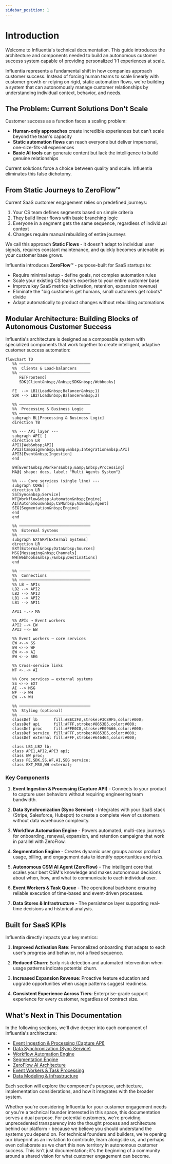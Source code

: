 ```yaml
---
sidebar_position: 1
---
```


# Introduction

Welcome to Influentia's technical documentation. This guide introduces the architecture and components needed to build
an autonomous customer success system capable of providing personalized 1:1 experiences at scale.

Influentia represents a fundamental shift in how companies approach customer success. Instead of forcing human teams to
scale linearly with customer growth or relying on rigid, static automation flows, we're building a system that can
autonomously manage customer relationships by understanding individual context, behavior, and needs.

## The Problem: Current Solutions Don't Scale

Customer success as a function faces a scaling problem:

- **Human-only approaches** create incredible experiences but can't scale beyond the team's capacity
- **Static automation flows** can reach everyone but deliver impersonal, one-size-fits-all experiences
- **Basic AI tools** can generate content but lack the intelligence to build genuine relationships

Current solutions force a choice between quality and scale. Influentia eliminates this false dichotomy.

## From Static Journeys to ZeroFlow™

Current SaaS customer engagement relies on predefined journeys:

1. Your CS team defines segments based on simple criteria
2. They build linear flows with basic branching logic
3. Everyone in a segment gets the same sequence, regardless of individual context
4. Changes require manual rebuilding of entire journeys

We call this approach **Static Flows** - it doesn't adapt to individual user signals, requires constant maintenance, and
quickly becomes untenable as your customer base grows.

Influentia introduces **ZeroFlow™** - purpose-built for SaaS startups to:

- Require minimal setup - define goals, not complex automation rules
- Scale your existing CS team's expertise to your entire customer base
- Improve key SaaS metrics (activation, retention, expansion revenue)
- Eliminate the "big customers get humans, small customers get robots" divide
- Adapt automatically to product changes without rebuilding automations

## Modular Architecture: Building Blocks of Autonomous Customer Success

Influentia's architecture is designed as a composable system with specialized components that work together to create
intelligent, adaptive customer success automation:
```mermaid
flowchart TD
   %% ───────────────────────────────
   %%  Clients & Load-balancers
   %% ───────────────────────────────
      FE[Frontend]
      SDK[Client&nbsp;/&nbsp;SDK&nbsp;/Webhooks]
   
   FE  --> LB1(Load&nbsp;Balancer&nbsp;1)
   SDK --> LB2(Load&nbsp;Balancer&nbsp;2)
   
   %% ───────────────────────────────
   %%  Processing & Business Logic
   %% ───────────────────────────────
   subgraph BL[Processing & Business Logic]
   direction TB
   
   %% --- API layer ---
   subgraph API[ ]
   direction LR
   API1[Web&nbsp;API]
   API2[Campaign&nbsp;&amp;&nbsp;Integration&nbsp;API]
   API3[Event&nbsp;Ingestion]
   end
   
   EW[Event&nbsp;Workers&nbsp;&amp;&nbsp;Processing]
   MA@{ shape: docs, label: "Multi Agents System"}
   
   %% --- Core services (single line) ---
   subgraph CORE[ ]
   direction LR
   SS[Sync&nbsp;Service]
   WF[Workflow&nbsp;Automaton&nbsp;Engine]
   AI[Autonomous&nbsp;CSM&nbsp;AI&nbsp;Agent]
   SEG[Segmentation&nbsp;Engine]
   end
   end
   
   %% ───────────────────────────────
   %%  External Systems
   %% ───────────────────────────────
   subgraph EXTGRP[External Systems]
   direction LR
   EXT[External&nbsp;Data&nbsp;Sources]
   MSG[Messaging&nbsp;Channels]
   WH[Webhooks&nbsp;/&nbsp;Destinations]
   end
   
   %% ───────────────────────────────
   %%  Connections
   %% ───────────────────────────────
   %% LB → APIs
   LB2 --> API2
   LB2 --> API3
   LB1 --> API2
   LB1 --> API1
      
   API1 -.-> MA
   
   %% APIs → Event workers
   API2 --> EW
   API3 --> EW
   
   %% Event workers → core services
   EW <--> SS
   EW <--> WF
   EW <--> AI
   EW <--> SEG
   
   %% Cross-service links
   WF <-.-> AI
   
   %% Core services → external systems
   SS <--> EXT
   AI --> MSG
   WF --> WH
   EW --> WH
   
   %% ───────────────────────────────
   %%  Styling (optional)
   %% ───────────────────────────────
   classDef lb       fill:#8EC2FA,stroke:#3C89F5,color:#000;
   classDef api      fill:#FFF,stroke:#8653B5,color:#000;
   classDef proc     fill:#FFE0C8,stroke:#E09A66,color:#000;
   classDef service  fill:#FFF,stroke:#8653B5,color:#000;
   classDef external fill:#FFF,stroke:#646464,color:#000;
   
   class LB1,LB2 lb;
   class API1,API2,API3 api;
   class EW proc;
   class FE,SDK,SS,WF,AI,SEG service;
   class EXT,MSG,WH external;
```

### Key Components

1. **Event Ingestion & Processing (Capture API)** - Connects to your product to capture user behaviors without requiring
   engineering team bandwidth.

2. **Data Synchronization (Sync Service)** - Integrates with your SaaS stack (Stripe, Salesforce, Hubspot) to create a
   complete view of customers without data warehouse complexity.

3. **Workflow Automation Engine** - Powers automated, multi-step journeys for onboarding, renewal, expansion, and
   retention campaigns that work in parallel with ZeroFlow.

4. **Segmentation Engine** - Creates dynamic user groups across product usage, billing, and engagement data to identify
   opportunities and risks.

5. **Autonomous CSM AI Agent (ZeroFlow)** - The intelligent core that scales your best CSM's knowledge and makes
   autonomous decisions about when, how, and what to communicate to each individual user.

6. **Event Workers & Task Queue** - The operational backbone ensuring reliable execution of time-based and event-driven
   processes.

7. **Data Stores & Infrastructure** - The persistence layer supporting real-time decisions and historical analysis.

## Built for SaaS KPIs

Influentia directly impacts your key metrics:

1. **Improved Activation Rate**: Personalized onboarding that adapts to each user's progress and behavior, not a fixed
   sequence.

2. **Reduced Churn**: Early risk detection and automated intervention when usage patterns indicate potential churn.

3. **Increased Expansion Revenue**: Proactive feature education and upgrade opportunities when usage patterns suggest
   readiness.

4. **Consistent Experience Across Tiers**: Enterprise-grade support experience for every customer, regardless of
   contract size.

## What's Next in This Documentation

In the following sections, we'll dive deeper into each component of Influentia's architecture:

- [Event Ingestion & Processing (Capture API)](/coming-soon)
- [Data Synchronization (Sync Service)](/coming-soon)
- [Workflow Automation Engine](/coming-soon)
- [Segmentation Engine](/coming-soon)
- [ZeroFlow AI Architecture](/coming-soon)
- [Event Workers & Task Processing](/coming-soon)
- [Data Modeling & Infrastructure](/coming-soon)

Each section will explore the component's purpose, architecture, implementation considerations, and how it integrates
with the broader system.

Whether you're considering Influentia for your customer engagement needs or you're a technical founder interested in
this space, this documentation serves a dual purpose. For potential customers, we're providing unprecedented
transparency into the thought process and architecture behind our platform - because we believe you should understand
the systems you depend on. For technical founders and builders, we're opening our blueprint as an invitation to
contribute, learn alongside us, and perhaps even collaborate as we chart this new territory in autonomous customer
success. This isn't just documentation; it's the beginning of a community around a shared vision for what customer
engagement can become.
